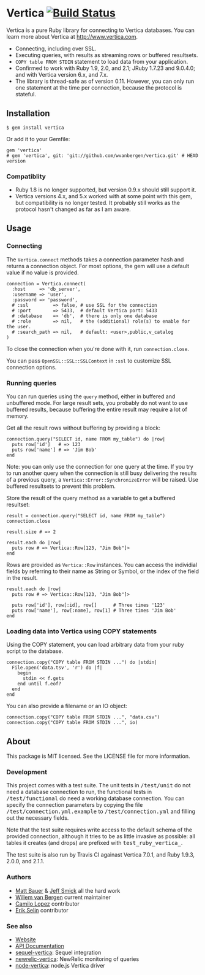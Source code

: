 # Vertica [![Build Status](https://travis-ci.org/wvanbergen/vertica.png?branch=travis)](https://travis-ci.org/wvanbergen/vertica)

Vertica is a pure Ruby library for connecting to Vertica databases. You can learn more
about Vertica at http://www.vertica.com.

- Connecting, including over SSL.
- Executing queries, with results as streaming rows or buffered resultsets.
- `COPY table FROM STDIN` statement to load data from your application.
- Confirmed to work with Ruby 1.9, 2.0, and 2.1; JRuby 1.7.23 and 9.0.4.0; and
  with Vertica version 6.x, and 7.x.
- The library is thread-safe as of version 0.11. However, you can only run one
  statement at the time per connection, because the protocol is stateful.


## Installation

    $ gem install vertica

Or add it to your Gemfile:

    gem 'vertica'
    # gem 'vertica', git: 'git://github.com/wvanbergen/vertica.git' # HEAD version

### Compatiblity

- Ruby 1.8 is no longer supported, but version 0.9.x should still support it.
- Vertica versions 4.x, and 5.x worked with at some point with this gem, but
  compatibility is no longer tested. It probably still works as the protocol hasn't
  changed as far as I am aware.


## Usage

### Connecting

The <code>Vertica.connect</code> methods takes a connection parameter hash and returns a
connection object. For most options, the gem will use a default value if no value is provided.

    connection = Vertica.connect(
      :host     => 'db_server',
      :username => 'user',
      :password => 'password',
      # :ssl         => false, # use SSL for the connection
      # :port        => 5433,  # default Vertica port: 5433
      # :database    => 'db',  # there is only one database
      # :role        => nil,   # the (additional) role(s) to enable for the user.
      # :search_path => nil,   # default: <user>,public,v_catalog
    )

To close the connection when you're done with it, run <code>connection.close</code>.

You can pass `OpenSSL::SSL::SSLContext` in `:ssl` to customize SSL connection options.

### Running queries

You can run queries using the <code>query</code> method, either in buffered and
unbuffered mode. For large result sets, you probably do not want to use buffered results,
because buffering the entire result may require a lot of memory.

Get all the result rows without buffering by providing a block:

    connection.query("SELECT id, name FROM my_table") do |row|
      puts row['id']   # => 123
      puts row['name'] # => 'Jim Bob'
    end

Note: you can only use the connection for one query at the time. If you try to run another
query when the connection is still busy delivering the results of a previous query, a
`Vertica::Error::SynchronizeError` will be raised. Use buffered resultsets to prevent this
problem.

Store the result of the query method as a variable to get a buffered resultset:

    result = connection.query("SELECT id, name FROM my_table")
    connection.close

    result.size # => 2

    result.each do |row|
      puts row # => Vertica::Row[123, "Jim Bob"]>
    end

Rows are provided as `Vertica::Row` instances. You can access the individial fields by
referring to their name as String or Symbol,  or the index of the field in the result.

    result.each do |row|
      puts row # => Vertica::Row[123, "Jim Bob"]>

      puts row['id'], row[:id], row[]      # Three times '123'
      puts row['name'], row[:name], row[1] # Three times 'Jim Bob'
    end

### Loading data into Vertica using COPY statements

Using the COPY statement, you can load arbitrary data from your ruby script to the database.

    connection.copy("COPY table FROM STDIN ...") do |stdin|
      File.open('data.tsv', 'r') do |f|
        begin
          stdin << f.gets
        end until f.eof?
      end
    end

You can also provide a filename or an IO object:

    connection.copy("COPY table FROM STDIN ...", "data.csv")
    connection.copy("COPY table FROM STDIN ...", io)


## About

This package is MIT licensed. See the LICENSE file for more information.

### Development

This project comes with a test suite. The unit tests in <tt>/test/unit</tt> do not need a database
connection to run, the functional tests in <tt>/test/functional</tt> do need a working
database connection. You can specify the connection parameters by copying the file
<tt>/test/connection.yml.example</tt> to <tt>/test/connection.yml</tt> and filling out the
necessary fields.

Note that the test suite requires write access to the default schema of the provided connection,
although it tries to be as little invasive as possible: all tables it creates (and drops) are
prefixed with <tt>test_ruby_vertica_</tt>.

The test suite is also run by Travis CI againast Vertica 7.0.1, and Ruby 1.9.3, 2.0.0, and 2.1.1.

### Authors

 * [Matt Bauer](https://github.com/mattbauer) & [Jeff Smick](https://github.com/sprsquish) all the hard work
 * [Willem van Bergen](https://github.com/wvanbergen) current maintainer
 * [Camilo Lopez](https://github.com/camilo) contributor
 * [Erik Selin](https://github.com/tyro89) contributor

### See also

* [Website](http://vanbergen.org/vertica)
* [API Documentation](http://www.rubydoc.info/gems/vertica/frames)
* [sequel-vertica](https://github.com/camilo/sequel-vertica): Sequel integration
* [newrelic-vertica](https://github.com/wvanbergen/newrelic-vertica): NewRelic monitoring of queries
* [node-vertica](https://github.com/wvanbergen/node-vertica): node.js Vertica driver
